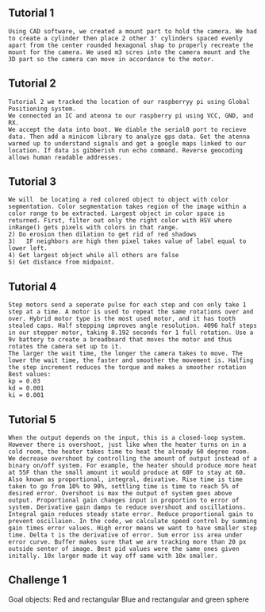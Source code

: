## Tutorial 1
    Using CAD software, we created a mount part to hold the camera. We had to create a cylinder then place 2 other 3' cylinders spaced evenly apart from the center rounded hexagonal shap to properly recreate the mount for the camera. We used m3 scres into the camera mount and the 3D part so the camera can move in accordance to the motor.

## Tutorial 2
    Tutorial 2 we tracked the location of our raspberryy pi using Global Positioning system.
    We connected an IC and atenna to our raspberry pi using VCC, GND, and RX.
    We accept the data into boot. We diable the serial0 port to recieve data. Then add a minicom library to analyze gps data. Get the atenna warmed up to understand signals and get a google maps linked to our location. If data is gibberish run echo command. Reverse geocoding allows human readable addresses.

## Tutorial 3
    We will  be locating a red colored object to object with color segmentation. Color segmentation takes region of the image within a color range to be extracted. Largest object in color space is returned. First, filter out only the right color with HSV where inRange() gets pixels with colors in that range.
    2) Do erosion then dilation to get rid of red shadows
    3)   IF neighbors are high then pixel takes value of label equal to lower left.
    4) Get largest object while all others are false
    5) Get distance from midpoint.

## Tutorial 4
    Step motors send a seperate pulse for each step and con only take 1 step at a time. A motor is used to repeat the same rotations over and over. Hybrid motor type is the most used motor, and it has tooth stealed caps. Half stepping improves angle resolution. 4096 half steps in our stepper motor, taking 8.192 seconds for 1 full rotation. Use a 9v battery to create a breadboard that moves the motor and thus rotates the camera set up to it.
    The larger the wait time, the longer the camera takes to move. The lower the wait time, the faster and smoother the movement is. Halfing the step increment reduces the torque and makes a smoother rotation
    Best values:
    kp = 0.03
    kd = 0.001
    ki = 0.001


## Tutorial 5
    When the output depends on the input, this is a closed-loop system. However there is overshoot, just like when the heater turns on in a cold room, the heater takes time to heat the already 60 degree room. We decrease overshoot by controlling the amount of output instead of a binary on/off system. For example, the heater should produce more heat at 55F than the small amount it would produce at 60F to stay at 60. Also known as proportional, integral, deivative. Rise time is time taken to go from 10% to 90%, settling time is time to reach 5% of desired error. Overshoot is max the output of system goes above output. Proportional gain changes input in proportion to error of system. Derivative gain damps to reduce overshoot and oscillations. Integral gain reduces steady state error. Reduce proportional gain to prevent oscillaion. In the code, we calculate speed control by summing gain times error values. High error means we want to have smaller step time. Delta t is the derivative of error. Sum error iss area under error curve. Buffer makes sure that we are tracking more than 20 px outside senter of image. Best pid values were the same ones given initally. 10x larger made it way off same with 10x smaller.

## Challenge 1

Goal objects:
    Red and rectangular
    Blue and rectangular
    and green sphere

